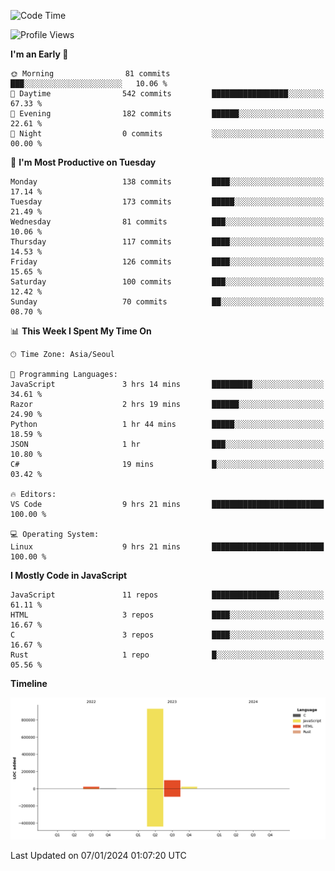 <!--START_SECTION:waka-->
![Code Time](http://img.shields.io/badge/Code%20Time-23%20hrs%2054%20mins-blue)

![Profile Views](http://img.shields.io/badge/Profile%20Views-2-blue)

**I'm an Early 🐤** 

```text
🌞 Morning                81 commits          ███░░░░░░░░░░░░░░░░░░░░░░   10.06 % 
🌆 Daytime                542 commits         █████████████████░░░░░░░░   67.33 % 
🌃 Evening                182 commits         ██████░░░░░░░░░░░░░░░░░░░   22.61 % 
🌙 Night                  0 commits           ░░░░░░░░░░░░░░░░░░░░░░░░░   00.00 % 
```
📅 **I'm Most Productive on Tuesday** 

```text
Monday                   138 commits         ████░░░░░░░░░░░░░░░░░░░░░   17.14 % 
Tuesday                  173 commits         █████░░░░░░░░░░░░░░░░░░░░   21.49 % 
Wednesday                81 commits          ███░░░░░░░░░░░░░░░░░░░░░░   10.06 % 
Thursday                 117 commits         ████░░░░░░░░░░░░░░░░░░░░░   14.53 % 
Friday                   126 commits         ████░░░░░░░░░░░░░░░░░░░░░   15.65 % 
Saturday                 100 commits         ███░░░░░░░░░░░░░░░░░░░░░░   12.42 % 
Sunday                   70 commits          ██░░░░░░░░░░░░░░░░░░░░░░░   08.70 % 
```


📊 **This Week I Spent My Time On** 

```text
🕑︎ Time Zone: Asia/Seoul

💬 Programming Languages: 
JavaScript               3 hrs 14 mins       █████████░░░░░░░░░░░░░░░░   34.61 % 
Razor                    2 hrs 19 mins       ██████░░░░░░░░░░░░░░░░░░░   24.90 % 
Python                   1 hr 44 mins        █████░░░░░░░░░░░░░░░░░░░░   18.59 % 
JSON                     1 hr                ███░░░░░░░░░░░░░░░░░░░░░░   10.80 % 
C#                       19 mins             █░░░░░░░░░░░░░░░░░░░░░░░░   03.42 % 

🔥 Editors: 
VS Code                  9 hrs 21 mins       █████████████████████████   100.00 % 

💻 Operating System: 
Linux                    9 hrs 21 mins       █████████████████████████   100.00 % 
```

**I Mostly Code in JavaScript** 

```text
JavaScript               11 repos            ███████████████░░░░░░░░░░   61.11 % 
HTML                     3 repos             ████░░░░░░░░░░░░░░░░░░░░░   16.67 % 
C                        3 repos             ████░░░░░░░░░░░░░░░░░░░░░   16.67 % 
Rust                     1 repo              █░░░░░░░░░░░░░░░░░░░░░░░░   05.56 % 
```



**Timeline**

![Lines of Code chart](https://raw.githubusercontent.com/project-dy/project-dy/main/assets/bar_graph.png)


 Last Updated on 07/01/2024 01:07:20 UTC
<!--END_SECTION:waka-->
